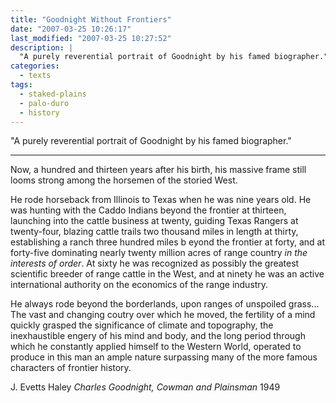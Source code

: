```yaml
---
title: "Goodnight Without Frontiers"
date: "2007-03-25 10:26:17"
last_modified: "2007-03-25 10:27:52"
description: |
  "A purely reverential portrait of Goodnight by his famed biographer."
categories:
  - texts
tags:
  - staked-plains
  - palo-duro
  - history  
---
```

  "A purely reverential portrait of Goodnight by his famed biographer."
***

Now, a hundred and thirteen years after his birth, his massive frame still looms strong among the horsemen of the storied West.

He rode horseback from Illinois to Texas when he was nine years old. He was hunting with the Caddo Indians beyond the frontier at thirteen, launching into the cattle business at twenty, guiding Texas Rangers at twenty-four, blazing cattle trails two thousand miles in length at thirty, establishing a ranch three hundred miles b eyond the frontier at forty, and at forty-five dominating nearly twenty million acres of range country _in the interests of order_. At sixty he was recognized as possibly the greatest scientific  breeder of range cattle in the West, and at ninety he was an active international authority on the economics of the range industry.

He always rode beyond the borderlands, upon ranges of unspoiled grass... The vast and changing coutry over which he moved, the fertility of a mind quickly grasped the significance of climate and topography, the inexhaustible engery of his mind and body, and the long period through which he constantly applied himself to the Western World, operated to produce in this man  an ample nature surpassing many of the more famous characters of frontier history.

J. Evetts Haley
_Charles Goodnight, Cowman and Plainsman_
1949
